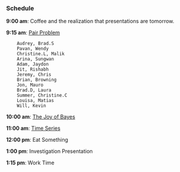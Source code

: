 ### Schedule

**9:00 am**: Coffee and the realization that presentations are tomorrow.

**9:15 am**: [Pair Problem](pair_dank_usernames.md)

		Audrey, Brad.S
		Pavan, Wendy
		Christine.L, Malik
		Arina, Sungwan
		Adam, Jaydon
		Jit, Rishabh
		Jeremy, Chris
		Brian, Browning
		Jon, Mauro
		Brad.D, Laura
		Summer, Christine.C
		Louisa, Matias
		Will, Kevin

**10:00 am**: [The Joy of Bayes](Bayes.pdf)

**11:00 am**: [Time Series](Time_Series_ds14.pdf)

**12:00 pm**: Eat Something

**1:00 pm**: Investigation Presentation

**1:15 pm**: Work Time
